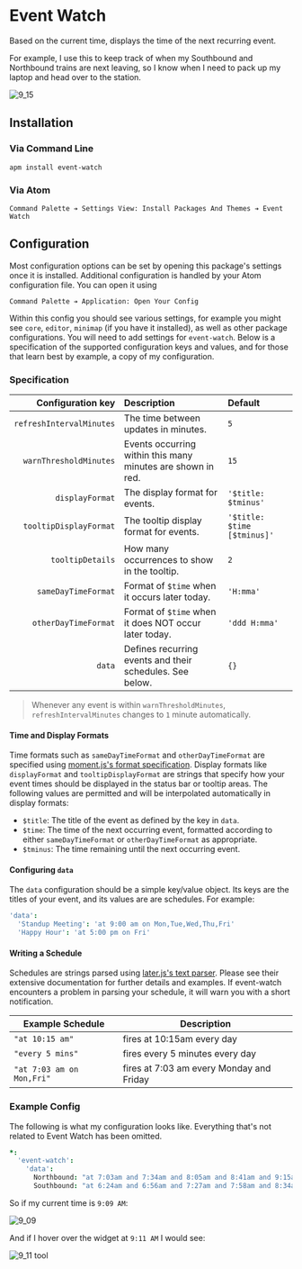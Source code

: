 # Event Watch

Based on the current time, displays the time of the next recurring event.

For example, I use this to keep track of when my Southbound and Northbound trains are next leaving, so I know when I need to pack up my laptop and head over to the station.

![9_15](https://cloud.githubusercontent.com/assets/1903876/7494968/8f9965f8-f3d0-11e4-84e4-e884f70065b5.png)

## Installation

### Via Command Line

```shell
apm install event-watch
```

### Via Atom

```
Command Palette ➔ Settings View: Install Packages And Themes ➔ Event Watch
```

## Configuration

Most configuration options can be set by opening this package's settings once it is installed. Additional configuration is handled by your Atom configuration file. You can open it using

```
Command Palette ➔ Application: Open Your Config
```

Within this config you should see various settings, for example you might see `core`, `editor`, `minimap` (if you have it installed), as well as other package configurations. You will need to add settings for `event-watch`. Below is a specification of the supported configuration keys and values, and for those that learn best by example, a copy of my configuration.

### Specification

| Configuration key        | Description                                                 | Default                     |
| ------------------------:|:----------------------------------------------------------- |:--------------------------- |
| `refreshIntervalMinutes` | The time between updates in minutes.                        | `5`                         |
| `warnThresholdMinutes`   | Events occurring within this many minutes are shown in red. | `15`                        |
| `displayFormat`          | The display format for events.                              | `'$title: $tminus'`         |
| `tooltipDisplayFormat`   | The tooltip display format for events.                      | `'$title: $time [$tminus]'` |
| `tooltipDetails`         | How many occurrences to show in the tooltip.                | `2`                         |
| `sameDayTimeFormat`      | Format of `$time` when it occurs later today.               | `'H:mma'`                   |
| `otherDayTimeFormat`     | Format of `$time` when it does NOT occur later today.       | `'ddd H:mma'`               |
| `data`                   | Defines recurring events and their schedules. See below.    | `{}`                        |

> Whenever any event is within `warnThresholdMinutes`, `refreshIntervalMinutes` changes to `1` minute automatically.

#### Time and Display Formats

Time formats such as `sameDayTimeFormat` and `otherDayTimeFormat` are specified using [moment.js's format specification](http://momentjs.com/docs/#/displaying/format/). Display formats like `displayFormat` and `tooltipDisplayFormat` are strings that specify how your event times should be displayed in the status bar or tooltip areas. The following values are permitted and will be interpolated automatically in display formats:

- `$title`: The title of the event as defined by the key in `data`.
- `$time`: The time of the next occurring event, formatted according to either `sameDayTimeFormat` or `otherDayTimeFormat` as appropriate.
- `$tminus`: The time remaining until the next occurring event.

#### Configuring `data`

The `data` configuration should be a simple key/value object. Its keys are the titles of your event, and its values are are schedules. For example:

```cson
'data':
  'Standup Meeting': 'at 9:00 am on Mon,Tue,Wed,Thu,Fri'
  'Happy Hour': 'at 5:00 pm on Fri'
```

#### Writing a Schedule

Schedules are strings parsed using [later.js's text parser](http://bunkat.github.io/later/parsers.html#text). Please see their extensive documentation for further details and examples. If event-watch encounters a problem in parsing your schedule, it will warn you with a short notification.

| Example Schedule | Description |
| ---------------- | ----------- |
| `"at 10:15 am"`  | fires at 10:15am every day |
| `"every 5 mins"` | fires every 5 minutes every day |
| `"at 7:03 am on Mon,Fri"` | fires at 7:03 am every Monday and Friday |

### Example Config

The following is what my configuration looks like. Everything that's not related to Event Watch has been omitted.

```cson
*:
  'event-watch':
    'data':
      Northbound: "at 7:03am and 7:34am and 8:05am and 8:41am and 9:15am and 9:44am and 10:15am and 11:15am and 12:15am and  1:15pm and 2:15pm and 3:15pm and 3:44pm and 4:19pm and 4:55pm and 5:27pm and 5:57pm and 6:30pm on Mon,Tue,Wed,Thu,Fri also at 7:30pm and 8:30pm and 9:30pm and 10:30pm and 11:30pm on Fri also at 12:30am on Sat also at 4:41pm and 5:15pm and 5:15pm and 5:49pm and 6:23pm and 6:57pm and 7:31pm and 8:05pm and 8:39pm and 9:13pm and 9:47pm and 10:21pm and 10:55pm and 11:29pm on Sat also at 12:03am on Sun"
      Southbound: "at 6:24am and 6:56am and 7:27am and 7:58am and 8:34am and 9:09am and  9:38am and 10:38am and 11:38am and 12:38am and 1:38pm and 2:38pm and 3:09pm and 3:38pm and 4:13pm and 4:43pm and 5:19pm and 5:51pm on Mon,Tue,Wed,Thu,Fri"
```

So if my current time is `9:09 AM`:

![9_09](https://cloud.githubusercontent.com/assets/1903876/7494974/9435bee0-f3d0-11e4-8000-705086a56860.png)

And if I hover over the widget at `9:11 AM` I would see:

![9_11 tool](https://cloud.githubusercontent.com/assets/1903876/7494970/91ba24e4-f3d0-11e4-9d25-aacc276a1eb7.png)
